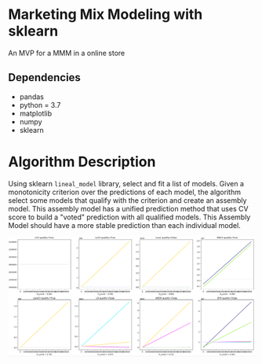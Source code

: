 # Marketing Mix Modeling with sklearn 
An MVP for a MMM in a online store

## Dependencies 
 - pandas 
 - python = 3.7
 - matplotlib 
 - numpy
 - sklearn

# Algorithm Description
Using sklearn `lineal_model` library, select and fit a list of models. Given a monotonicity criterion over the predictions of each model, the algorithm select some models that qualify with the criterion and create an assembly model. 
This assembly model has a unified prediction method that uses CV score to build a "voted" prediction with all qualified models. 
This Assembly Model should have a more stable prediction than each individual model.  

![alt text](img.PNG)